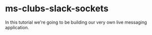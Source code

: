 # ms-clubs-slack-sockets

In this tutorial we're going to be building our very own live messaging application.
